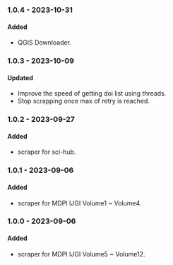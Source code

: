 ### 1.0.4 - 2023-10-31

#### Added

- QGIS Downloader.

### 1.0.3 - 2023-10-09

#### Updated

- Improve the speed of getting doi list using threads.
- Stop scrapping once max of retry is reached.

### 1.0.2 - 2023-09-27

#### Added

- scraper for sci-hub.

### 1.0.1 - 2023-09-06

#### Added

- scraper for MDPI IJGI Volume1 ~ Volume4.

### 1.0.0 - 2023-09-06

#### Added

- scraper for MDPI IJGI Volume5 ~ Volume12.
